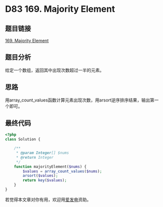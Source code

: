 # D83 169. Majority Element

## 题目链接

[169. Majority Element](https://leetcode.com/problems/majority-element/)

## 题目分析

给定一个数组，返回其中出现次数超过一半的元素。

## 思路

用array\_count\_values函数计算元素出现次数，用arsort逆序排序结果，输出第一个即可。

## 最终代码

```php
<?php
class Solution {

    /**
     * @param Integer[] $nums
     * @return Integer
     */
    function majorityElement($nums) {
        $values = array_count_values($nums);
        arsort($values);
        return key($values);
    }
}
```

若觉得本文章对你有用，欢迎用[爱发电](https://afdian.net/@skys215)资助。

